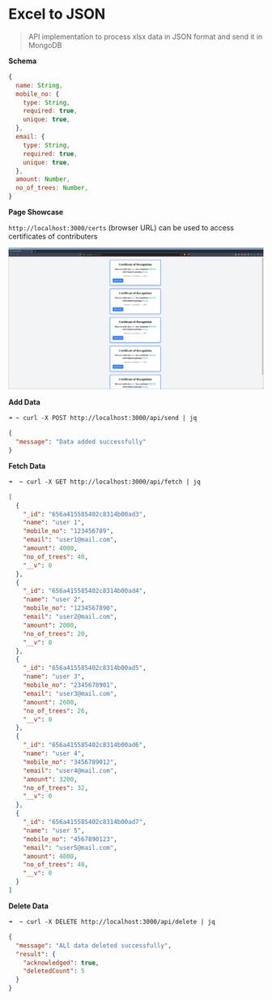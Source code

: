 # Excel to JSON

> API implementation to process xlsx data in JSON format and send it in MongoDB

**Schema**

```js
{
  name: String,
  mobile_no: {
    type: String,
    required: true,
    unique: true,
  },
  email: {
    type: String,
    required: true,
    unique: true,
  },
  amount: Number,
  no_of_trees: Number,
}
```

**Page Showcase**

`http://localhost:3000/certs` (browser URL) can be used to access certificates of contributers

![Cert Page](extras/image.png)

**Add Data**

```text
➜ ~ curl -X POST http://localhost:3000/api/send | jq
```

```json
{
  "message": "Data added successfully"
}
```

**Fetch Data**

```text
➜  ~ curl -X GET http://localhost:3000/api/fetch | jq
```

```json
[
  {
    "_id": "656a415585402c8314b00ad3",
    "name": "user 1",
    "mobile_no": "123456789",
    "email": "user1@mail.com",
    "amount": 4000,
    "no_of_trees": 40,
    "__v": 0
  },
  {
    "_id": "656a415585402c8314b00ad4",
    "name": "user 2",
    "mobile_no": "1234567890",
    "email": "user2@mail.com",
    "amount": 2000,
    "no_of_trees": 20,
    "__v": 0
  },
  {
    "_id": "656a415585402c8314b00ad5",
    "name": "user 3",
    "mobile_no": "2345678901",
    "email": "user3@mail.com",
    "amount": 2600,
    "no_of_trees": 26,
    "__v": 0
  },
  {
    "_id": "656a415585402c8314b00ad6",
    "name": "user 4",
    "mobile_no": "3456789012",
    "email": "user4@mail.com",
    "amount": 3200,
    "no_of_trees": 32,
    "__v": 0
  },
  {
    "_id": "656a415585402c8314b00ad7",
    "name": "user 5",
    "mobile_no": "4567890123",
    "email": "user5@mail.com",
    "amount": 4800,
    "no_of_trees": 48,
    "__v": 0
  }
]
```

**Delete Data**

```text
➜  ~ curl -X DELETE http://localhost:3000/api/delete | jq
```

```json
{
  "message": "ALl data deleted successfully",
  "result": {
    "acknowledged": true,
    "deletedCount": 5
  }
}
```
